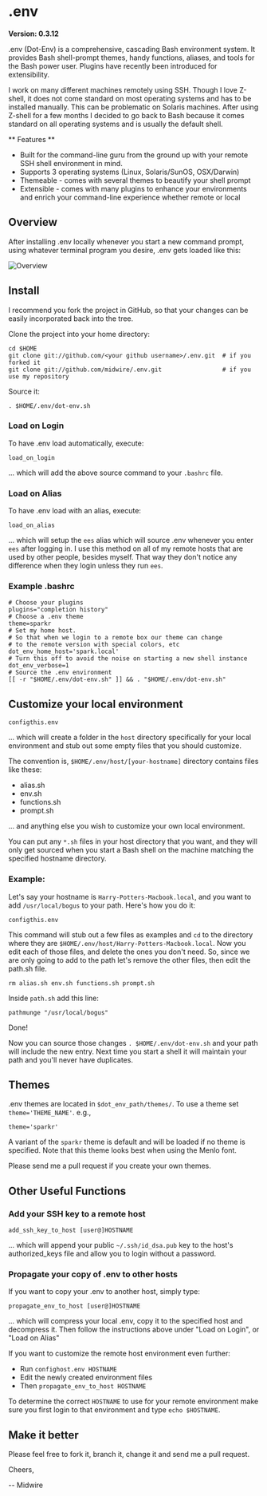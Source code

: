 # .env

**Version: 0.3.12**

.env (Dot-Env) is a comprehensive, cascading Bash environment system.  It provides Bash shell-prompt themes, handy functions, aliases, and tools for the Bash power user.  Plugins have recently been introduced for extensibility.

I work on many different machines remotely using SSH. Though I love Z-shell, it does not come standard on most operating systems and has to be installed manually.  This can be problematic on Solaris machines.  After using Z-shell for a few months I decided to go back to Bash because it comes standard on all operating systems and is usually the default shell.

** Features **

* Built for the command-line guru from the ground up with your remote SSH shell environment in mind.
* Supports 3 operating systems (Linux, Solaris/SunOS, OSX/Darwin)
* Themeable - comes with several themes to beautify your shell prompt
* Extensible - comes with many plugins to enhance your environments and enrich your command-line experience whether remote or local

## Overview ##

After installing .env locally whenever you start a new command prompt, using whatever terminal program you desire, .env gets loaded like this:

![Overview](https://github.com/midwire/.env/master/dot-env-overview.png)

## Install ##

I recommend you fork the project in GitHub, so that your changes can be easily incorporated back into the tree.

Clone the project into your home directory:

    cd $HOME
    git clone git://github.com/<your github username>/.env.git  # if you forked it
    git clone git://github.com/midwire/.env.git                 # if you use my repository

Source it:

    . $HOME/.env/dot-env.sh

### Load on Login ###

To have .env load automatically, execute:

    load_on_login

... which will add the above source command to your `.bashrc` file.

### Load on Alias ###

To have .env load with an alias, execute:

    load_on_alias

... which will setup the `ees` alias which will source .env whenever you enter `ees` after logging in.  I use this method on all of my remote hosts that are used by other people, besides myself.  That way they don't notice any difference when they login unless they run `ees`.

### Example .bashrc ###

    # Choose your plugins
    plugins="completion history"
    # Choose a .env theme
    theme=sparkr
    # Set my home host.
    # So that when we login to a remote box our theme can change
    # to the remote version with special colors, etc
    dot_env_home_host='spark.local'
    # Turn this off to avoid the noise on starting a new shell instance
    dot_env_verbose=1
    # Source the .env environment
    [[ -r "$HOME/.env/dot-env.sh" ]] && . "$HOME/.env/dot-env.sh"

## Customize your local environment ##

    configthis.env

... which will create a folder in the `host` directory specifically for your local environment and stub out some empty files that you should customize.

The convention is, `$HOME/.env/host/[your-hostname]` directory contains files like these:

* alias.sh
* env.sh
* functions.sh
* prompt.sh

... and anything else you wish to customize your own local environment.

You can put any `*.sh` files in your host directory that you want, and they will only get sourced when you start a Bash shell on the machine matching the specified hostname directory.

### Example: ###

Let's say your hostname is `Harry-Potters-Macbook.local`, and you want to add `/usr/local/bogus` to your path.  Here's how you do it:

    configthis.env

This command will stub out a few files as examples and `cd` to the directory where they are `$HOME/.env/host/Harry-Potters-Macbook.local`.  Now you edit each of those files, and delete the ones you don't need.  So, since we are only going to add to the path let's remove the other files, then edit the path.sh file.

    rm alias.sh env.sh functions.sh prompt.sh

Inside `path.sh` add this line:

    pathmunge "/usr/local/bogus"

Done!

Now you can source those changes `. $HOME/.env/dot-env.sh` and your path will include the new entry.  Next time you start a shell it will maintain your path and you'll never have duplicates.

## Themes ##

.env themes are located in `$dot_env_path/themes/`.  To use a theme set `theme='THEME_NAME'`. e.g.,

    theme='sparkr'

A variant of the `sparkr` theme is default and will be loaded if no theme is specified.  Note that this theme looks best when using the Menlo font.

Please send me a pull request if you create your own themes.

## Other Useful Functions ##

### Add your SSH key to a remote host ###

    add_ssh_key_to_host [user@]HOSTNAME

... which will append your public `~/.ssh/id_dsa.pub` key to the host's authorized_keys file and allow you to login without a password.

### Propagate your copy of .env to other hosts ###

If you want to copy your .env to another host, simply type:

    propagate_env_to_host [user@]HOSTNAME

... which will compress your local .env, copy it to the specified host and decompress it. Then follow the instructions above under "Load on Login", or "Load on Alias"

If you want to customize the remote host environment even further:

* Run `confighost.env HOSTNAME`
* Edit the newly created environment files
* Then `propagate_env_to_host HOSTNAME`

To determine the correct `HOSTNAME` to use for your remote environment make sure you first login to that environment and type `echo $HOSTNAME`.

## Make it better

Please feel free to fork it, branch it, change it and send me a pull request.

Cheers,

-- Midwire

